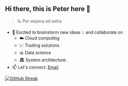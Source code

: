 ## Hi there, this is Peter here 👋

>🪐 Per aspera ad astra
-    💬 Excited to brainstorm new ideas 💡 and collaborate on  
     - ☁️ Cloud computing 
     - 📈 Trading solutions
     - 📊 Data science
     - 🏛️ System architecture.
-    📫 Let's connect: [Email](mailto:peter@algo724.com)

[![GitHub Streak](https://streak-stats.demolab.com?user=petercool&theme=tokyonight-duo&hide_border=true&exclude_days=Sun%2CSat)](https://git.io/streak-stats)


